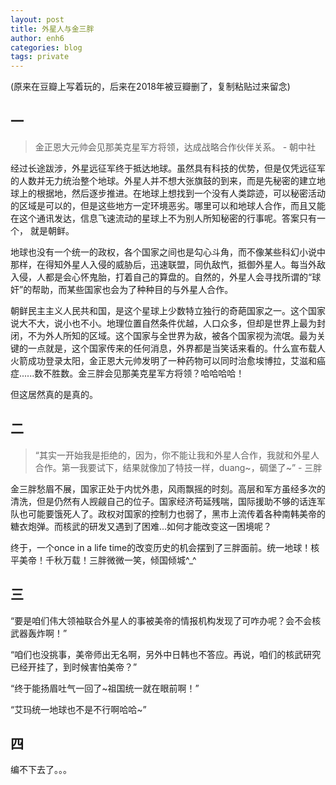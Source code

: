 ```yaml
---
layout: post
title: 外星人与金三胖
author: enh6
categories: blog
tags: private
---
```


(原来在豆瓣上写着玩的，后来在2018年被豆瓣删了，复制粘贴过来留念)

## 一

> 金正恩大元帅会见那美克星军方将领，达成战略合作伙伴关系。 - 朝中社

经过长途跋涉，外星远征军终于抵达地球。虽然具有科技的优势，但是仅凭远征军的人数并无力统治整个地球。外星人并不想大张旗鼓的到来，而是先秘密的建立地球上的根据地，然后逐步推进。在地球上想找到一个没有人类踪迹，可以秘密活动的区域是可以的，但是这些地方一定环境恶劣。哪里可以和地球人合作，而且又能在这个通讯发达，信息飞速流动的星球上不为别人所知秘密的行事呢。答案只有一个， 就是朝鲜。

地球也没有一个统一的政权，各个国家之间也是勾心斗角，而不像某些科幻小说中那样，在得知外星人入侵的威胁后，迅速联盟，同仇敌忾，抵御外星人。每当外敌入侵，人都是会心怀鬼胎，打着自己的算盘的。自然的，外星人会寻找所谓的“球奸”的帮助，而某些国家也会为了种种目的与外星人合作。

朝鲜民主主义人民共和国，是这个星球上少数特立独行的奇葩国家之一。这个国家说大不大，说小也不小。地理位置自然条件优越，人口众多，但却是世界上最为封闭，不为外人所知的区域。这个国家与全世界为敌，被各个国家视为流氓。最为关键的一点就是，这个国家传来的任何消息，外界都是当笑话来看的。什么宣布载人火箭成功登录太阳，金正恩大元帅发明了一种药物可以同时治愈埃博拉，艾滋和癌症......数不胜数。金三胖会见那美克星军方将领？哈哈哈哈！

但这居然真的是真的。


## 二

> “其实一开始我是拒绝的，因为，你不能让我和外星人合作，我就和外星人合作。第一我要试下，结果就像加了特技一样，duang~，碉堡了~” - 三胖

金三胖愁眉不展，国家正处于内忧外患，风雨飘摇的时刻。高层和军方虽经多次的清洗，但是仍然有人觊觎自己的位子。国家经济苟延残喘，国际援助不够的话连军队也可能要饿死人了。政权对国家的控制力也弱了，黑市上流传着各种南韩美帝的糖衣炮弹。而核武的研发又遇到了困难...如何才能改变这一困境呢？

终于，一个once in a life time的改变历史的机会摆到了三胖面前。统一地球！核平美帝！千秋万载！三胖微微一笑，倾国倾城^_^

## 三

“要是咱们伟大领袖联合外星人的事被美帝的情报机构发现了可咋办呢？会不会核武器轰炸啊！”

“咱们也没挑事，美帝师出无名啊，另外中日韩也不答应。再说，咱们的核武研究已经开挂了，到时候害怕美帝？”

“终于能扬眉吐气一回了~祖国统一就在眼前啊！”

“艾玛统一地球也不是不行啊哈哈~”

## 四

编不下去了。。。
